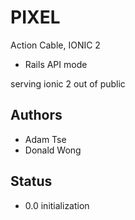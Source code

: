 # PIXEL

Action Cable, IONIC 2
- Rails API mode


serving ionic 2 out of public

## Authors

* Adam Tse
* Donald Wong

## Status

* 0.0 initialization

